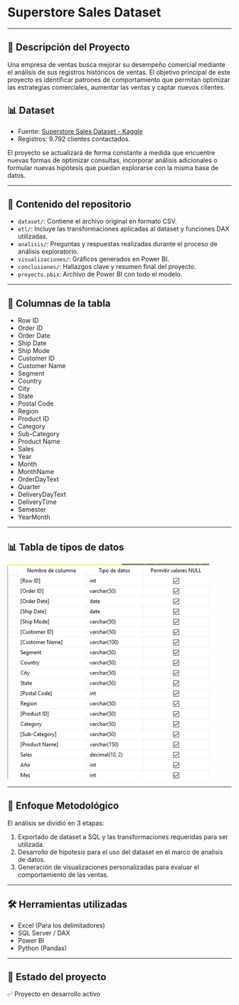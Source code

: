# Superstore Sales Dataset
---
## 📖 Descripción del Proyecto

Una empresa de ventas busca mejorar su desempeño comercial mediante el análisis de sus registros históricos de ventas. El objetivo principal de este proyecto es identificar patrones de comportamiento que permitan optimizar las estrategias comerciales, aumentar las ventas y captar nuevos clientes.
## 📊 Dataset
- Fuente: [Superstore Sales Dataset - Kaggle](https://www.kaggle.com/datasets/rohitsahoo/sales-forecasting)
- Registros: 9.792 clientes contactados.

El proyecto se actualizará de forma constante a medida que encuentre nuevas formas de optimizar consultas, incorporar análisis adicionales o formular nuevas hipótesis que puedan explorarse con la misma base de datos.

---

## 📁 Contenido del repositorio

- `dataset/`: Contiene el archivo original en formato CSV.
- `etl/`: Incluye las transformaciones aplicadas al dataset y funciones DAX utilizadas.
- `analisis/`: Preguntas y respuestas realizadas durante el proceso de análisis exploratorio.
- `visualizaciones/`: Gráficos generados en Power BI.
- `conclusiones/`: Hallazgos clave y resumen final del proyecto.
- `proyecto.pbix`: Archivo de Power BI con todo el modelo.

---
## 📁 Columnas de la tabla
- Row ID  
- Order ID  
- Order Date  
- Ship Date  
- Ship Mode  
- Customer ID  
- Customer Name  
- Segment  
- Country  
- City  
- State  
- Postal Code  
- Region  
- Product ID  
- Category  
- Sub-Category  
- Product Name  
- Sales
- Year
- Month
- MonthName
- OrderDayText
- Quarter
- DeliveryDayText
- DeliveryTime
- Semester
- YearMonth

---
## 📊 Tabla de tipos de datos 

![Tabla de tipos de datos](dataset/tabla-de-tipos-datos)

---
## 🧠 Enfoque Metodológico

El análisis se dividió en 3 etapas:
1. Exportado de dataset a SQL y las transformaciones requeridas para ser utilizada.
2. Desarrollo de hipotesis para el uso del dataset en el marco de analisis de datos.
3. Generación de visualizaciones personalizadas para evaluar el comportamiento de las ventas.

---

## 🛠️ Herramientas utilizadas

- Excel (Para los delimitadores)
- SQL Server / DAX
- Power BI
- Python (Pandas)

---

## 📌 Estado del proyecto

✅ Proyecto en desarrollo activo  
